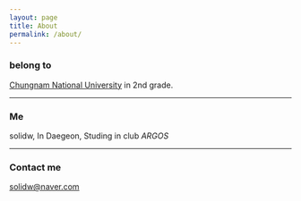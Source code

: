 ```yaml
---
layout: page
title: About
permalink: /about/
---
```


### belong to

[Chungnam National University](http://computer.cnu.ac.kr) in 2nd grade.

***
### Me

solidw, In Daegeon, Studing in club *ARGOS*

***
### Contact me

solidw@naver.com

